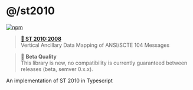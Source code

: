 # @/st2010

[![npm](https://img.shields.io/npm/v/@astronautlabs/st2010)](https://npmjs.com/package/@astronautlabs/st2010)

> **[📜 ST 2010:2008](https://ieeexplore.ieee.org/document/7291860)**  
> Vertical Ancillary Data Mapping of ANSI/SCTE 104 Messages

> 📝 **Beta Quality**  
> This library is new, no compatibility is currently guaranteed between 
> releases (beta, semver 0.x.x).

An implementation of ST 2010 in Typescript